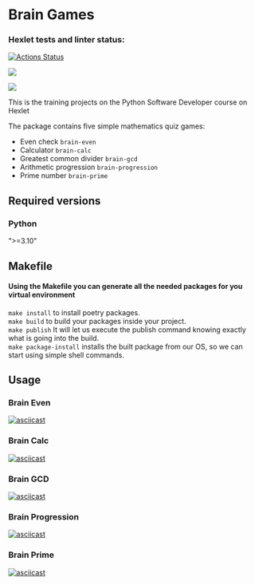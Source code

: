 # Brain Games

### Hexlet tests and linter status:
[![Actions Status](https://github.com/timvildanov/python-project-49/workflows/hexlet-check/badge.svg)](https://github.com/timvildanov/python-project-49/actions)

<a href="https://codeclimate.com/github/timvildanov/python-project-49/maintainability"><img src="https://api.codeclimate.com/v1/badges/bd2c82b6e070b4995a1d/maintainability" /></a>

<a href="https://codeclimate.com/github/timvildanov/python-project-49/test_coverage"><img src="https://api.codeclimate.com/v1/badges/bd2c82b6e070b4995a1d/test_coverage" /></a>

This is the  training projects on the Python Software Developer course on Hexlet

The package contains five simple mathematics quiz games:

- Even check `brain-even`
- Calculator `brain-calc`
- Greatest common divider `brain-gcd`
- Arithmetic progression `brain-progression`
- Prime number `brain-prime`

## Required versions  
### Python  
">=3.10"

## Makefile
#### Using the Makefile you can generate all the needed packages for you virtual environment
```make install``` to install poetry packages. \
```make build``` to build your packages inside your project. \
```make publish``` It will let us execute the publish command knowing exactly what is going into the build. \
```make package-install``` installs the built package from our OS, so we can start using simple shell commands.


## Usage

### Brain Even

[![asciicast](https://asciinema.org/a/606150.svg)](https://asciinema.org/a/606150)

### Brain Calc

[![asciicast](https://asciinema.org/a/606155.svg)](https://asciinema.org/a/606155)

### Brain GCD

[![asciicast](https://asciinema.org/a/606154.svg)](https://asciinema.org/a/606154)

### Brain Progression

[![asciicast](https://asciinema.org/a/606151.svg)](https://asciinema.org/a/606151)

### Brain Prime

[![asciicast](https://asciinema.org/a/606152.svg)](https://asciinema.org/a/606152)
